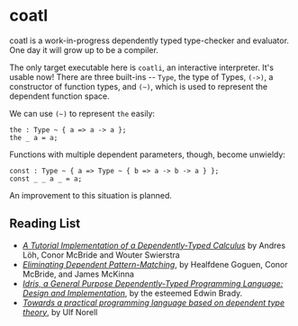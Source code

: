 # coatl

coatl is a work-in-progress dependently typed type-checker and
evaluator. One day it will grow up to be a compiler.

The only target executable here is `coatli`, an interactive
interpreter. It's usable now! There are three built-ins --
`Type`, the type of Types, `(->)`, a constructor of function
types, and `(~)`, which is used to represent the dependent
function space.

We can use `(~)` to represent `the` easily:

````coatl
the : Type ~ { a => a -> a };
the _ a = a;
````

Functions with multiple dependent parameters, though, become
unwieldy:

````coatl
const : Type ~ { a => Type ~ { b => a -> b -> a } };
const _ _ a _ = a;
````

An improvement to this situation is planned.

## Reading List

* [_A Tutorial Implementation of a Dependently-Typed
  Calculus_][LambdaPi] by Andres Löh, Conor McBride and Wouter Swierstra
* [_Eliminating Dependent Pattern-Matching_][edpm], by Healfdene Goguen,
  Conor McBride, and James McKinna
* [_Idris, a General Purpose Dependently-Typed Programming
  Language: Design and Implementation_][idris-impl], by the
  esteemed Edwin Brady.
* [_Towards a practical programming language based on dependent
  type theory_][agda-impl], by Ulf Norell

[LambdaPi]: http://www.andres-loeh.de/LambdaPi/
[edpm]: http://strictlypositive.org/goguen.pdf
[idris-impl]: http://eb.host.cs.st-andrews.ac.uk/drafts/impldtp.pdf
[agda-impl]: http://www.cse.chalmers.se/~ulfn/papers/thesis.pdf
